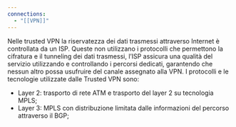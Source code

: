 ```yaml
---
connections:
  - "[[VPN]]"
---
```

Nelle trusted VPN la riservatezza dei dati trasmessi attraverso Internet è controllata da un ISP. Queste non utilizzano i protocolli che permettono la cifratura e il tunneling dei dati trasmessi, l’ISP assicura una qualità del servizio utilizzando e controllando i percorsi dedicati, garantendo che nessun altro possa usufruire del canale assegnato alla VPN. I protocolli e le tecnologie utilizzate dalle Trusted VPN sono:
- Layer 2: trasporto di rete ATM e trasporto del layer 2 su tecnologia MPLS;
- Layer 3: MPLS con distribuzione limitata dalle informazioni del percorso attraverso il BGP;

